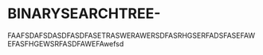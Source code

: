 # BINARYSEARCHTREE-
FAAFSDAFSDASDFASDFASETRASWERAWERSDFASRHGSERFADSFASEFAWEFASFHGEWSRFASDFAWEFAwefsd
